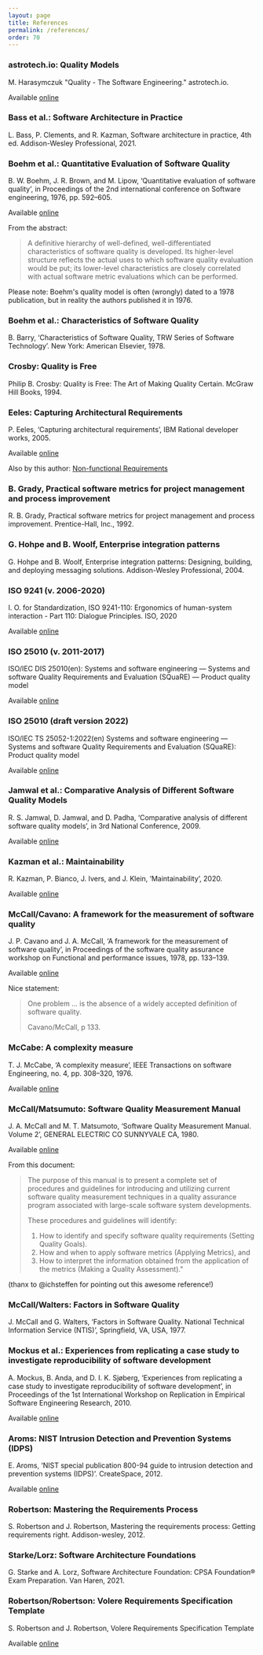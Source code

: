 ```yaml
---
layout: page
title: References
permalink: /references/
order: 70
---
```


<a id="astrotech"></a>
### astrotech.io: Quality Models

M. Harasymczuk "Quality - The Software Engineering." astrotech.io. 

Available [online](https://dev.astrotech.io/sonarqube/quality-models.html)

<a id="bass2021software"></a>

### Bass et al.: Software Architecture in Practice

L. Bass, P. Clements, and R. Kazman, Software architecture in practice, 4th ed. Addison-Wesley Professional, 2021.

<a id="boehm1976quantitative"></a>
### Boehm et al.: Quantitative Evaluation of Software Quality

B. W. Boehm, J. R. Brown, and M. Lipow, ‘Quantitative evaluation of software quality’, in Proceedings of the 2nd international conference on Software engineering, 1976, pp. 592–605.

Available [online](https://dl.acm.org/doi/10.5555/800253.807736)

From the abstract:

>A definitive hierarchy of well-defined, well-differentiated characteristics of software quality is developed. 
>Its higher-level structure reflects the actual uses to which software quality evaluation would be put; its lower-level characteristics are closely correlated with actual software metric evaluations which can be performed.

Please note: Boehm's quality model is often (wrongly) dated to a 1978 publication, but in reality the authors published it in 1976.

<a id="boehm1978characteristics"></a>
### Boehm et al.: Characteristics of Software Quality

B. Barry, ‘Characteristics of Software Quality, TRW Series of Software Technology’. New York: American Elsevier, 1978.

<a id="crosby-quality"></a>
### Crosby: Quality is Free

Philip B. Crosby: Quality is Free: The Art of Making Quality Certain. McGraw Hill Books, 1994.

<a id="eeles2005capturing"></a>
### Eeles: Capturing Architectural Requirements

P. Eeles, ‘Capturing architectural requirements’, IBM Rational developer works, 2005.

Available [online](https://web.archive.org/web/20201112020231/http://www.ibm.com/developerworks/rational/library/4706.html#N100A7) 

Also by this author: [Non-functional Requirements](https://pdfs.semanticscholar.org/f3bb/91080c4573f6f78f30bc5b48bda3ef252bf2.pdf)

<a id="grady1992practical"></a>
### B. Grady, Practical software metrics for project management and process improvement

R. B. Grady, Practical software metrics for project management and process improvement. Prentice-Hall, Inc., 1992.

<a id="hohpe2004enterprise"></a>
### G. Hohpe and B. Woolf, Enterprise integration patterns

G. Hohpe and B. Woolf, Enterprise integration patterns: Designing, building, and deploying messaging solutions. Addison-Wesley Professional, 2004.

<a id="iso-9241-110"></a>
### ISO 9241 (v. 2006-2020)

I. O. for Standardization, ISO 9241-110: Ergonomics of human-system interaction - Part 110: Dialogue Principles. ISO, 2020

Available [online](https://www.iso.org/obp/ui/#iso:std:iso:9241:-110:ed-2:v1:en)

<a id="iso-25010-2011"></a>
### ISO 25010 (v. 2011-2017)

ISO/IEC DIS 25010(en): Systems and software engineering — Systems and software Quality Requirements and Evaluation (SQuaRE) — Product quality model

Available [online](https://www.iso.org/obp/ui/#iso:std:iso-iec:25010:dis:ed-2:v1:en)

<a id="iso-25010-2022"></a>
### ISO 25010 (draft version 2022)

ISO/IEC TS 25052-1:2022(en)
Systems and software engineering — Systems and software Quality Requirements and Evaluation (SQuaRE): Product quality model

Available [online](https://www.iso.org/obp/ui/#iso:std:iso-iec:25010:dis:ed-2:v1:en)

<a id="jamwal"></a>
### Jamwal et al.: Comparative Analysis of Different Software Quality Models

R. S. Jamwal, D. Jamwal, and D. Padha, ‘Comparative analysis of different software quality models’, in 3rd National Conference, 2009.

Available [online](https://docplayer.net/15320992-Comparative-analysis-of-different-software-quality-models.html)

<a id="kazman-maintainability"></a>
### Kazman et al.: Maintainability

R. Kazman, P. Bianco, J. Ivers, and J. Klein, ‘Maintainability’, 2020.

Available [online](https://resources.sei.cmu.edu/asset_files/TechnicalReport/2020_005_001_650490.pdf)

<a id="mccall"></a>
### McCall/Cavano: A framework for the measurement of software quality 

J. P. Cavano and J. A. McCall, ‘A framework for the measurement of software quality’, in Proceedings of the software quality assurance workshop on Functional and performance issues, 1978, pp. 133–139.

Available [online](https://doi.org/10.1145/953579.811113)

Nice statement: 

>One problem ... is the absence of a widely accepted definition of software quality.
>
>Cavano/McCall, p 133.

<a id="mccabe1976complexity"></a>
### McCabe: A complexity measure

T. J. McCabe, ‘A complexity measure’, IEEE Transactions on software Engineering, no. 4, pp. 308–320, 1976. 

Available [online](https://www.cs.mtsu.edu/~untch/6050/private/McCabe1976.pdf)

<a id="mccall1980software"></a>
### McCall/Matsumuto: Software Quality Measurement Manual 

J. A. McCall and M. T. Matsumoto, ‘Software Quality Measurement Manual. Volume 2’, GENERAL ELECTRIC CO SUNNYVALE CA, 1980.

Available [online](https://apps.dtic.mil/sti/pdfs/ADA086986.pdf)

From this document:

>The purpose of this manual is to present a complete set of procedures and guidelines for introducing and utilizing current software quality measurement techniques in a quality assurance program associated with large-scale software system developments.
>
>These procedures and guidelines will identify:
>
>1. How to identify and specify software quality requirements (Setting Quality Goals).
>2. How and when to apply software metrics (Applying Metrics), and
>3. How to interpret the information obtained from the application of the metrics (Making a Quality Assessment)."


(thanx to @ichsteffen for pointing out this awesome reference!)

<a id="mccall1977factors"></a>
### McCall/Walters: Factors in Software Quality

J. McCall and G. Walters, ‘Factors in Software Quality. National Technical Information Service (NTIS)’, Springfield, VA, USA, 1977.

<a id="mockus2010experiences"></a>
### Mockus et al.: Experiences from replicating a case study to investigate reproducibility of software development

A. Mockus, B. Anda, and D. I. K. Sjøberg, ‘Experiences from replicating a case study to investigate reproducibility of software development’, in Proceedings of the 1st International Workshop on Replication in Empirical Software Engineering Research, 2010.

Available [online](https://www.academia.edu/download/48902272/Experiences_from_replicating_a_case_stud20160917-12517-1j07fpz.pdf)

<a id="nist-idps"></a>
### Aroms: NIST Intrusion Detection and Prevention Systems (IDPS)

E. Aroms, ‘NIST special publication 800-94 guide to intrusion detection and prevention systems (IDPS)’. CreateSpace, 2012.

Available [online](https://nvlpubs.nist.gov/nistpubs/Legacy/SP/nistspecialpublication800-94.pdf)

<a id="robertson2012mastering"></a>
### Robertson: Mastering the Requirements Process 

S. Robertson and J. Robertson, Mastering the requirements process: Getting requirements right. Addison-wesley, 2012.

<a id="starke2021software"></a>
### Starke/Lorz: Software Architecture Foundations 

G. Starke and A. Lorz, Software Architecture Foundation: CPSA Foundation® Exam Preparation. Van Haren, 2021.

<a id="volere"></a>
### Robertson/Robertson: Volere Requirements Specification Template

S. Robertson and J. Robertson, Volere Requirements Specification Template

Available [online](https://www.cin.ufpe.br/~in1020/docs/publicacoes/Volere_template16.pdf)

